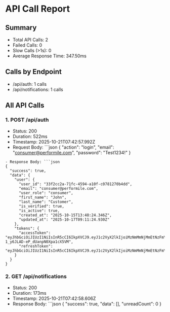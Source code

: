 # API Call Report

## Summary
- Total API Calls: 2
- Failed Calls: 0
- Slow Calls (>1s): 0
- Average Response Time: 347.50ms

## Calls by Endpoint
- /api/auth: 1 calls
- /api/notifications: 1 calls

## All API Calls

### 1. POST /api/auth
- Status: 200
- Duration: 522ms
- Timestamp: 2025-10-21T07:42:57.992Z
- Request Body: ```json
{
  "action": "login",
  "email": "consumer@performile.com",
  "password": "Test1234!"
}
```
- Response Body: ```json
{
  "success": true,
  "data": {
    "user": {
      "user_id": "33f2cc2a-71fc-4594-a10f-c0781270b4dd",
      "email": "consumer@performile.com",
      "user_role": "consumer",
      "first_name": "John",
      "last_name": "Customer",
      "is_verified": true,
      "is_active": true,
      "created_at": "2025-10-15T13:48:24.346Z",
      "updated_at": "2025-10-17T09:11:24.930Z"
    },
    "tokens": {
      "accessToken": "eyJhbGciOiJIUzI1NiIsInR5cCI6IkpXVCJ9.eyJ1c2VyX2lkIjoiMzNmMmNjMmEtNzFmYy00NTk0LWExMGYtYzA3ODEyNzBiNGRkIiwidXNlcklkIjoiMzNmMmNjMmEtNzFmYy00NTk0LWExMGYtYzA3ODEyNzBiNGRkIiwiZW1haWwiOiJjb25zdW1lckBwZXJmb3JtaWxlLmNvbSIsInVzZXJfcm9sZSI6ImNvbnN1bWVyIiwicm9sZSI6ImNvbnN1bWVyIiwiaWF0IjoxNzYxMDMyNTc5LCJleHAiOjE3NjEwMzYxNzl9.kD3RJvoOA30oeW-1_y6JLAD-eP_dUanpN0Xpa1cX5VM",
      "refreshToken": "eyJhbGciOiJIUzI1NiIsInR5cCI6IkpXVCJ9.eyJ1c2VyX2lkIjoiMzNmMmNjMmEtNzFmYy00NTk0LWExMGYtYzA3ODEyNzBiNGRkIiwidXNlcklkIjoiMzNmMmNjMmEtNzFmYy00NTk0LWExMGYtYzA3ODEyNzBiNGRkIiwiaWF0IjoxNzYxMDMyNTc5LCJleHAiOjE3NjE2MzczNzl9.V0beyF6UNncJFid1tRO25OSsIgC9kXdj77XkuyGUft8"
    }
  }
}
```

### 2. GET /api/notifications
- Status: 200
- Duration: 173ms
- Timestamp: 2025-10-21T07:42:58.606Z
- Response Body: ```json
{
  "success": true,
  "data": [],
  "unreadCount": 0
}
```
